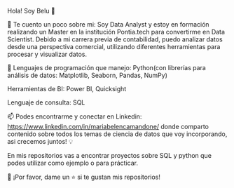 Hola! Soy Belu 👋

🔎 Te cuento un poco sobre mi: Soy Data Analyst y estoy en formación realizando un Master en la institución Pontia.tech para convertirme en Data Scientist. Debido a mi carrera previa de contabilidad, puedo analizar datos desde una perspectiva comercial, utilizando diferentes herramientas para procesar y visualizar datos. 

🌱 Lenguajes de programación que manejo: Python(con librerías para análisis de datos: Matplotlib, Seaborn, Pandas, NumPy) 

Herramientas de BI: Power BI, Quicksight

Lenguaje de consulta: SQL 


📫 Podes encontrarme y conectar en Linkedin: https://www.linkedin.com/in/mariabelencamandone/  donde comparto contenido sobre todos los temas de ciencia de datos que voy incorporando, asi crecemos juntos! 💡

En mis repositorios vas a encontrar proyectos sobre SQL y python que podes utilizar como ejemplo o para prácticar. 

👏 ¡Por favor, dame un ⭐️ si te gustan mis repositorios!

